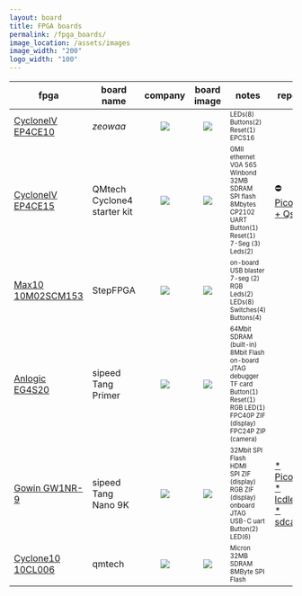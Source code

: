 ```yaml
---
layout: board
title: FPGA boards
permalink: /fpga_boards/
image_location: /assets/images
image_width: "200"
logo_width: "100"
---
```

[//]: <> (reference https://www.markdownguide.org/basic-syntax/, https://github.com/adam-p/markdown-here/wiki/Markdown-Cheatsheet)


| fpga              | board name | company | board image | notes | repos |
|-------------------|------------|:--------:|:------------:|-----|-------|
| [CycloneIV EP4CE10][EP4CE10_site] | _zeowaa_                    | <img src="{{page.image_location}}/altera.jpg" width={{page.logo_width}}/>   | <img src="{{page.image_location}}/ep4ce10_zeowaa.JPG" width={{page.image_width}}/> | <sub><sup>LEDs(8)<br>Buttons(2)<br>Reset(1)<br>EPCS16</sup></sub> |
| [CycloneIV EP4CE15][EP4CE15_site] | QMtech Cyclone4 starter kit | <img src="{{page.image_location}}/altera.jpg" width={{page.logo_width}}/>   | <img src="{{page.image_location}}/Cyc4StarterKit.jpg" width={{page.image_width}}/>  | <sub><sup>GMII ethernet<br>VGA 565<br>Winbond 32MB SDRAM<br>SPI flash 8Mbytes<br>CP2102 UART<br>Button(1)<br>Reset(1)<br>7-Seg (3)<br>Leds(2)</sup></sub> | ⛔[PicoRV + Qsys](https://github.com/bbttko/PicoRV-Cyclone4-Qsys)
| [Max10 10M02SCM153][MAX10_site]   | StepFPGA                    | <img src="{{page.image_location}}/altera.jpg" width={{page.logo_width}}/>   | <img src="{{page.image_location}}/StepFPGA_Max10.jpg" width={{page.image_width}}/> | <sub><sup>on-board USB blaster<br>7-seg (2)<br>RGB Leds(2)<br>LEDs(8)<br>Switches(4)<br>Buttons(4)</sup></sub> |
| [Anlogic EG4S20][Anlogic_site]    | sipeed Tang Primer          | <img src="{{page.image_location}}/anlogic2.jpg" width={{page.logo_width}}/> | <img src="{{page.image_location}}/TangPrimer_Anlogic.jpg" width={{page.image_width}}/> | <sub><sup>64Mbit SDRAM (built-in)<br>8Mbit Flash<br>on-board JTAG debugger<br>TF card<br>Button(1)<br>Reset(1)<br>RGB LED(1)<br>FPC40P ZIF (display)<br>FPC24P ZIP (camera)</sup></sub> |
| [Gowin GW1NR-9][TangNano_site]    | sipeed Tang Nano 9K         | <img src="{{page.image_location}}/gowin.jpg" width={{page.logo_width}}/>    | <img src="{{page.image_location}}/TangNano9K.jpg" width={{page.image_width}}/> | <sub><sup>32Mbit SPI Flash<br>HDMI<br>SPI ZIF (display)<br>RGB ZIF (display)<br>onboard JTAG<br>USB-C uart<br>Button(2)<br>LED(6)</sup></sub> | [* PicoRV](https://github.com/bbttko/PicoRV-TangNano9K)<br>[* lcdled](https://github.com/bbttko/Tang9k-lcdled)<br>[* sdcard](https://github.com/bbttko/Tang9k-sdcard-test) |
| [Cyclone10 10CL006][CYC10_site]   | qmtech                      | <img src="{{page.image_location}}/altera.jpg" width={{page.logo_width}}/>   | <img src="{{page.image_location}}/Cyclone10_qmtech.jpg" width={{page.image_width}}/> | <sub><sup>Micron 32MB SDRAM<br>8MByte SPI Flash</sup></sub> |

[EP4CE10_site]: https://www.aliexpress.com/item/32812945851.html?spm=a2g0o.order_list.0.0.21ef1802oBoC0a
[EP4CE15_site]: https://github.com/bbttko/CYCLONE_IV_STARTER_KIT
[MAX10_site]:   https://github.com/bbttko/STEP-MAX10
[Anlogic_site]: https://github.com/bbttko/Tang_FPGA_Examples
[TangNano_site]:https://github.com/sipeed/TangNano-9K-example
[CYC10_site]:   https://github.com/bbttko/QM_Cyclone10_10CL006
[img4]: {{page.image_location}}/TangPrimer_Anlogic.jpg
[img5]: {{page.image_location}}/TangNano9K.jpg
[img6]: {{page.image_location}}/Cyclone10_qmtech.jpg

